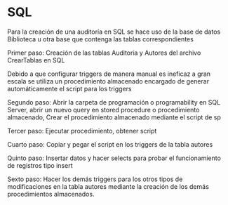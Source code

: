 # SQL

Para la creación de una auditoría en SQL se hace uso de la base de datos Biblioteca u otra base que contenga las tablas correspondientes

Primer paso: Creación de las tablas Auditoria y Autores del archivo CrearTablas en SQL

Debido a que configurar triggers de manera manual es ineficaz a gran escala se utiliza un procedimiento almacenado encargado de generar automáticamente el script para los triggers 

Segundo paso: Abrir la carpeta de programación o programability en SQL Server, abrir un nuevo query en stored procedure o procedimiento almacenado, Crear el procedimiento almacenado mediante el script de sp

Tercer paso: Ejecutar procedimiento, obtener script

Cuarto paso: Copiar y pegar el script en los triggers de la tabla autores

Quinto paso: Insertar datos y hacer selects para probar el funcionamiento de registros tipo insert

Sexto paso: Hacer los demás triggers para los otros tipos de modificaciones en la tabla autores mediante la creación de los demás procedimientos almacenados.
